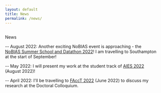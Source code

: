 ```yaml
---
layout: default
title: News
permalink: /news/
---
```


<br />

<div class="title">
News
</div>

-- August 2022: Another exciting NoBIAS event is approaching - the [NoBIAS Summer School and Datathon 2022](https://nobias-project.eu/index.php/nobias-summer-school-and-datathon-2022/)! I am travelling to Southampton at the start of September!

-- May 2022: I will present my work at the student track of [AIES 2022](https://www.aies-conference.com/2022/) (August 2022)!

-- April 2022: I'll be travelling to [FAccT 2022](https://facctconference.org/2022/index.html) (June 2022) to discuss my research at the Doctoral Colloquium.

